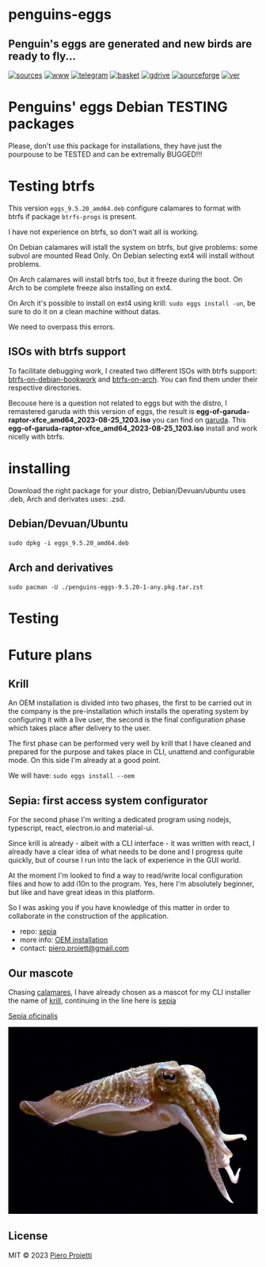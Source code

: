 penguins-eggs
=============

## Penguin&#39;s eggs are generated and new birds are ready to fly...
[![sources](https://img.shields.io/badge/github-sources-cyan)](https://github.com/pieroproietti/penguins-eggs)
[![www](https://img.shields.io/badge/www-blog-cyan)](https://penguins-eggs.net)
[![telegram](https://img.shields.io/badge/telegram-group-cyan)](https://t.me/penguins_eggs)
[![basket](https://img.shields.io/badge/basket-naked-blue)](https://penguins-eggs/basket/)
[![gdrive](https://img.shields.io/badge/gdrive-all-blue)](https://drive.google.com/drive/folders/19fwjvsZiW0Dspu2Iq-fQN0J-PDbKBlYY)
[![sourceforge](https://img.shields.io/badge/sourceforge-all-blue)](https://sourceforge.net/projects/penguins-eggs/files/)
[![ver](https://img.shields.io/npm/v/penguins-eggs.svg)](https://npmjs.org/package/penguins-eggs)

# Penguins' eggs Debian TESTING packages

Please, don't use this package for installations, they have just the pourpouse to be TESTED and can be extremally BUGGED!!!

# Testing btrfs
This version `eggs_9.5.20_amd64.deb` configure calamares to format with btrfs if package `btrfs-progs` is present.

I have not experience on btrfs, so don't wait all is working.

On Debian calamares will istall the system on btrfs, but give problems: some subvol are mounted Read Only. On Debian selecting ext4 will install without problems.

On Arch calamares will install btrfs too, but it freeze during the boot. On Arch to be complete freeze also installing on ext4.

On Arch it's possible to install on ext4 using krill: `sudo eggs install -un`, be sure to do it on a clean machine without datas.

We need to overpass this errors.

## ISOs with btrfs support
To facilitate debugging work, I created two different ISOs with btrfs support: [btrfs-on-debian-bookwork](https://sourceforge.net/projects/penguins-eggs/files/ISOS/debian/bookworm/) and [btrfs-on-arch](https://sourceforge.net/projects/penguins-eggs/files/ISOS/arch/). You can find them under their respective directories.

Becouse here is a question not related to eggs but with the distro, I remastered garuda with this version of eggs, the result is **egg-of-garuda-raptor-xfce_amd64_2023-08-25_1203.iso** you can find on [garuda](https://sourceforge.net/projects/penguins-eggs/files/ISOS/garuda/). This **egg-of-garuda-raptor-xfce_amd64_2023-08-25_1203.iso** install and work nicelly with btrfs.


# installing
Download the right package for your distro, Debian/Devuan/ubuntu uses .deb, Arch and derivates uses: .zsd.

## Debian/Devuan/Ubuntu
`sudo dpkg -i eggs_9.5.20_amd64.deb`

## Arch and derivatives
`sudo pacman -U ./penguins-eggs-9.5.20-1-any.pkg.tar.zst`

# Testing


# Future plans

## Krill
An OEM installation is divided into two phases, the first to be carried out in the company is the pre-installation which installs the operating system by configuring it with a live user, the second is the final configuration phase which takes place after delivery to the user.

The first phase can be performed very well by krill that I have cleaned and prepared for the purpose and takes place in CLI, unattend and configurable mode. On this side I'm already at a good point. 

We will have: ```sudo eggs install --oem```

## Sepia: first access system configurator
For the second phase I'm writing a dedicated program using nodejs, typescript, react, electron.io and material-ui.

Since krill is already - albeit with a CLI interface - it was written with react, I already have a clear idea of what needs to be done and I progress quite quickly, but of course I run into the lack of experience in the GUI world.

At the moment I'm looked to find a way to read/write local configuration files and how to add i10n to the program. Yes, here I'm absolutely beginner, but like and have great ideas in this platform.

So I was asking you if you have knowledge of this matter in order to collaborate in the construction of the application.

* repo: [sepia](https://github.com/pieroproietti/sepia)
* more info: [OEM installation](https://penguins-eggs.net/2023/01/15/oem-installation/)
* contact: piero.proiett@gmail.com

## Our mascote

Chasing [calamares](https://calamares.io/), I have already chosen as a mascot for my CLI installer the name of [krill](https://penguins-eggs), continuing in the line here is [sepia](https://github.com/pieroproietti/sepia)

[Sepia oficinalis](https://en.wikipedia.org/wiki/Common_cuttlefish)

![sepia](https://raw.githubusercontent.com/pieroproietti/sepia/main/assets/sepia.jpg)

## License

MIT © 2023 [Piero Proietti](https://github.com/pieroproietti/LICENZE)
